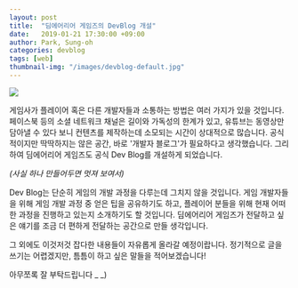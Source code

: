 ```yaml
---
layout: post
title:  "딤에어리어 게임즈의 DevBlog 개설"
date:   2019-01-21 17:30:00 +09:00
author: Park, Sung-oh
categories: devblog
tags: [web]
thumbnail-img: "/images/devblog-default.jpg"
---
```


<img src="{{ site.baseurl }}/images/devblog-default.jpg" class="image fit on-post">

게임사가 플레이어 혹은 다른 개발자들과 소통하는 방법은 여러 가지가 있을 것입니다. 페이스북 등의 소셜 네트워크 채널은 길이와 가독성의 한계가 있고, 유튜브는 동영상만 담아낼 수 있다 보니 컨텐츠를 제작하는데 소모되는 시간이 상대적으로 많습니다. 공식적이지만 딱딱하지는 않은 공간, 바로 '개발자 블로그'가 필요하다고 생각했습니다. 그리하여 딤에어리어 게임즈도 공식 Dev Blog를 개설하게 되었습니다.

*(사실 하나 만들어두면 멋져 보여서)*

Dev Blog는 단순히 게임의 개발 과정을 다루는데 그치지 않을 것입니다. 게임 개발자들을 위해 게임 개발 과정 중 얻은 팁을 공유하기도 하고, 플레이어 분들을 위해 현재 어떠한 과정을 진행하고 있는지 소개하기도 할 것입니다. 딤에어리어 게임즈가 전달하고 싶은 얘기를 조금 더 편하게 전달하는 공간으로 만들 생각입니다.

그 외에도 이것저것 잡다한 내용들이 자유롭게 올라갈 예정이랍니다.
정기적으로 글을 쓰기는 어렵겠지만, 틈틈이 하고 싶은 말들을 적어보겠습니다!

아무쪼록 잘 부탁드립니다 _  _)